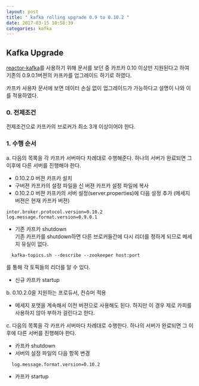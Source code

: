 ```yaml
---
layout: post
title: " kafka rolling upgrade 0.9 to 0.10.2 "
date: 2017-03-15 10:58:39
categories: kafka 
---
```


## Kafka Upgrade
[reactor-kafka](https://github.com/reactor/reactor-kafka)를 사용하기 위해 문서를 보던 중 카프카 0.10 이상만 지원된다고 하여 기존의 0.9.0.1버젼의 카프카를 업그레이드 하기로 하였다. 

카프카 사용자 문서에 보면 데이터 손실 없이 업그레이드가 가능하다고 설명이 나와 이를 적용하였다.

### 0. 전제조건  
전제조건으로 카프카의 브로커가 최소 3개 이상이어야 한다.   

### 1. 수행 순서
a. 다음의 목록을 각 카프카 서버마다 차례대로 수행해준다. 하나의 서버가 완료되면 그 이후에 다른 서버를 진행해야 한다.   

- 0.10.2.0 버젼 카프카 설치   
- 구버젼 카프카의 설정 파일을 신 버젼 카프카 설정 파일에 복사  
- 0.10.2.0 버젼 카프카의 서버 설정(server.properties)에 다음 설정 추가 (메세지 버젼은 현재 카프카 버젼)  

```
inter.broker.protocol.version=0.10.2   
log.message.format.version=0.9.0.1  
```    

- 기존 카프카 shutdown  
기존 카프카를 shutdown하면 다른 브로커들간에 다시 리더를 정하게 되므로 메세지 유실이 없다.   

```code
  kafka-topics.sh --describe --zookeeper host:port   
```    

를 통해 각 토픽들의 리더를 알 수 있다.  

- 신규 카프카 startup   

b. 0.10.2.0을 지원하는 프로듀서, 컨슈머 적용  

- 메세지 포맷을 계속해서 이전 버젼으로 사용해도 된다. 하지만 이 경우 제로 카피를 사용하지 않아 부하가 걸린다고 한다.

c.  다음의 목록을 각 카프카 서버마다 차례대로 수행한다. 하나의 서버가 완료되면 그 이후에 다른 서버를 진행해야 한다.  

- 카프카 shutdown
- 서버의 설정 파일의 다음 항목 변경   

```  
  log.message.format.version=0.10.2
```  

- 카프카 startup 
